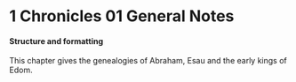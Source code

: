 # 1 Chronicles 01 General Notes

#### Structure and formatting

This chapter gives the genealogies of Abraham, Esau and the early kings of Edom.
